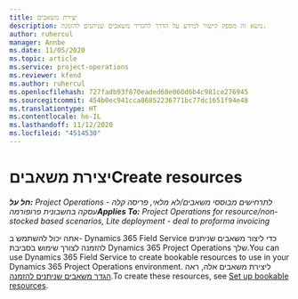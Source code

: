 ```yaml
---
title: יצירת משאבים
description: נושא זה מספק קישור למידע על הדרך להגדיר משאבים שניתנים להזמנה.
author: ruhercul
manager: Annbe
ms.date: 11/05/2020
ms.topic: article
ms.service: project-operations
ms.reviewer: kfend
ms.author: ruhercul
ms.openlocfilehash: 727fadb93f870eaded60e060d6b4c981ce276945
ms.sourcegitcommit: 454b0ec941cca06852236771bc77dc1651f94e48
ms.translationtype: HT
ms.contentlocale: he-IL
ms.lasthandoff: 11/12/2020
ms.locfileid: "4514530"
---
```

# <a name="create-resources"></a><span data-ttu-id="8389a-103">יצירת משאבים</span><span class="sxs-lookup"><span data-stu-id="8389a-103">Create resources</span></span>

<span data-ttu-id="8389a-104">_**חל על:** Project Operations לתרחישים מבוססי משאבים/לא מלאי, פריסה קלה - עסקה בחשבונית פרופורמה_</span><span class="sxs-lookup"><span data-stu-id="8389a-104">_**Applies To:** Project Operations for resource/non-stocked based scenarios, Lite deployment - deal to proforma invoicing_</span></span>

<span data-ttu-id="8389a-105">אתה יכול להשתמש ב- Dynamics 365 Field Service כדי ליצור משאבים שניתנים להזמנה לצורך שימוש בסביבת Dynamics 365 Project Operations שלך.</span><span class="sxs-lookup"><span data-stu-id="8389a-105">You can use Dynamics 365 Field Service to create bookable resources to use in your Dynamics 365 Project Operations environment.</span></span> <span data-ttu-id="8389a-106">ליצירת משאבים אלה, ראה [הגדר משאבים שניתנים להזמנה](https://docs.microsoft.com/dynamics365/field-service/set-up-bookable-resources).</span><span class="sxs-lookup"><span data-stu-id="8389a-106">To create these resources, see [Set up bookable resources](https://docs.microsoft.com/dynamics365/field-service/set-up-bookable-resources).</span></span>
